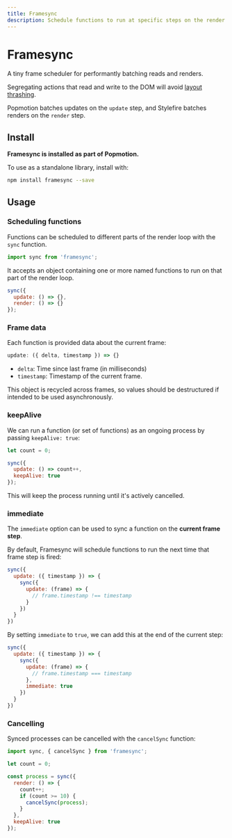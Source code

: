 ```yaml
---
title: Framesync
description: Schedule functions to run at specific steps on the render loop.
---
```


# Framesync

A tiny frame scheduler for performantly batching reads and renders.

Segregating actions that read and write to the DOM will avoid [layout thrashing](https://developers.google.com/web/fundamentals/performance/rendering/avoid-large-complex-layouts-and-layout-thrashing).

Popmotion batches updates on the `update` step, and Stylefire batches renders on the `render` step.

<TOC />

## Install

**Framesync is installed as part of Popmotion.**

To use as a standalone library, install with:

```bash
npm install framesync --save
```

## Usage

### Scheduling functions

Functions can be scheduled to different parts of the render loop with the `sync` function.

```javascript
import sync from 'framesync';
```

It accepts an object containing one or more named functions to run on that part of the render loop.

```javascript
sync({
  update: () => {},
  render: () => {}
});
```

### Frame data

Each function is provided data about the current frame:

```javascript
update: ({ delta, timestamp }) => {}
```

- `delta`: Time since last frame (in milliseconds)
- `timestamp`: Timestamp of the current frame.

This object is recycled across frames, so values should be destructured if intended to be used asynchronously.

### keepAlive

We can run a function (or set of functions) as an ongoing process by passing `keepAlive: true`:

```javascript
let count = 0;

sync({
  update: () => count++,
  keepAlive: true
});
```

This will keep the process running until it's actively cancelled.

### immediate

The `immediate` option can be used to sync a function on the **current frame step**.

By default, Framesync will schedule functions to run the next time that frame step is fired:

```javascript
sync({
  update: ({ timestamp }) => {
    sync({
      update: (frame) => {
        // frame.timestamp !== timestamp
      }
    })
  }
})
```

By setting `immediate` to `true`, we can add this at the end of the current step:

```javascript
sync({
  update: ({ timestamp }) => {
    sync({
      update: (frame) => {
        // frame.timestamp === timestamp
      },
      immediate: true
    })
  }
})
```

### Cancelling

Synced processes can be cancelled with the `cancelSync` function:

```javascript
import sync, { cancelSync } from 'framesync';

let count = 0;

const process = sync({
  render: () => {
    count++;
    if (count >= 10) {
      cancelSync(process);
    }
  },
  keepAlive: true
});
```
